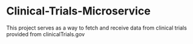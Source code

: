 # Clinical-Trials-Microservice
This project serves as a way to fetch and receive data from clinical trials provided from clinicalTrials.gov
